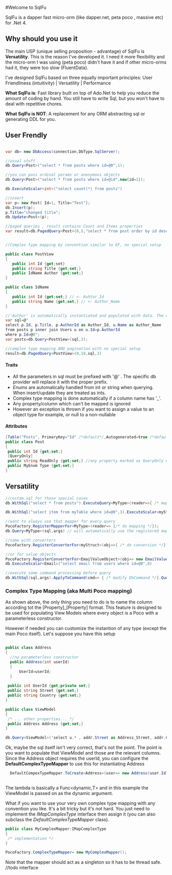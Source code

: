 #Welcome to SqlFu

SqlFu is a  dapper fast micro-orm (like dapper.net, peta poco , massive etc) for .Net 4.  

## Why should you use it
The main USP (unique selling proposition - advantage) of SqlFu  is  **Versatility**. This is the reason I've developed it. I need it more flexibility and the micro-orm I was using (peta poco) didn't have it and if other micro-orms had it, they were too slow (FluentData). 

I've designed SqlFu based on three equally important principles:
 User Friendliness (intuitivity) | Versatility |  Performance
 
 **What SqlFu is**:  Fast library built on top of Ado.Net to help you reduce the amount of coding by hand. You still have to write Sql, but you won't have to deal with repetitive chores.
 
 **What SqlFu is NOT**: A replacement for any ORM abstracting sql or generating DDL for you. 
  
## User Frendly
 
 
 ```csharp
 
var db= new DbAccess(connection,DbType.SqlServer);

//usual stuff
db.Query<Post>("select * from posts where id=@0",1);

//you can pass ordinal params or anonymous objects
db.Query<Post>("select * from posts where id=@id",new{id=1});

db.ExecuteScalar<int>("select count(*) from posts")

//insert 
var p= new Post{ Id=1, Title="Test"};
db.Insert(p);
p.Title="changed title";
db.Update<Post>(p);

//paged queries , result contains Count and Items properties
var result=db.PagedQuery<Post>(0,5,"select * from post order by id desc");


//Complex type mapping by convention similar to EF, no special setup

public class PostView
{
    public int Id {get;set}
    public string Title {get;set;}
    public IdName Author {get;set;} 
}

public class IdName
{
    public int Id {get;set;} // <- Auhtor_Id
    public string Name {get;set;} // <- Author_Name
}

//'Author' is automatically instantiated and populated with data. The convention is to use [Property]_[Property]
var sql=@"
select p.Id, p.Title, p.AuthorId as Author_Id, u.Name as Author_Name 
from posts p inner join Users u on u.Id=p.AuthorId
where p.Id=@0";
var posts=db.Query<PostView>(sql,3);

//complex type mapping AND pagination with no special setup
result=db.PagedQuery<PostView>(0,10,sql,3)

````

#### Traits
* All the parameters in sql must be prefixed with '@' . The specific db provider will replace it with the proper prefix.
* _Enums_ are automatically handled from int or string when querying. When insert/update they are treated as ints.
* Complex type mapping is done automatically if a column name has '_'.
* Any property/column which can't be mapped is ignored
* However an exception is thrown if you want to assign a value to an object type for example, or null to a non-nullable

 
#### Attributes

``` csharp
[Table("Posts", PrimaryKey="Id" /*default*/,Autogenerated=true /*default*/)
public class Post
{
 public int Id {get;set;}
 [QueryOnly]
 public string ReadOnly {get;set;} //any property marked as QueryOnly will not be used for insert/update
 public MyEnum Type {get;set;}
}

```

## Versatility

``` csharp
//custom sql for those special cases
db.WithSql("select * from posts").ExecuteQuery<MyType>(reader=>{ /* mapping by hand */  })

db.WithSql("select item from myTable where id=@0",3).ExecuteScalar<myStruct>(result=> /* conversion by hand */)

//want to always use that mapper for every query
PocoFactory.RegisterMapperFor<MyType>(reader=> {/* do mapping */});
db.Query<MyType>(sql,args) // will automatically use the registered mapper instead of the default one

//same with converters
PocoFactory.RegisterConverterFor<myStruct>(obj=>{ /* do conversion */}) 

//or for value objects
PocoFactory.RegisterConverterFor<EmailValueObject>(obj=> new EmailValueObject(obj.ToString()))
db.ExecuteScalar<Email>("select email from users where id=@0",8)

//execute some command processing before query
db.WithSql(sql,args).ApplyToCommand(cmd=> { /* modify DbCommand */}.Query<MyType>()

```
### Complex Type Mapping (aka Multi Poco mapping)
As shown above, the only thing you need to do is to name the column according tot the [Property]_[Property] format. 
This feature is designed to be used for populating View Models where every object is a Poco with a parameterless constructor.

However if needed you can customize the instantion of any type (except the main Poco itself). Let's suppose you have this setup

``` csharp

public class Address
{
  //no parameterless constructor
  public Address(int userId)
  {
      UserId=userId;
  }
   
 public int UserId {get;private set;}
 public string Street {get;set;}
 public string Country {get;set;}
}

public class ViewModel
{
 /* ... other properties... */
 public Address Address {get;set;}
}

db.Query<ViewModel>('select u.* , addr.Street as Address_Street, addr.Country as Address_Country from users u, addresses addr where u.Id=4')

```

Ok, maybe the sql itself isn't very correct, that's not the point. The point is you want to populate that ViewModel and those are the relevant columns.
Since the Address object requires the userId, you can configure the **DefaultComplexTypeMapper** to use this for instantiating Address

``` csharp
  DefaultCompexTypeMapper.ToCreate<Address>(user=> new Address(user.Id));
  
```
The lambda is basically a Func<dynamic,T> and in this example the ViewModel is passed on as the dynamic argument.

What if you want to use your very own complex type mapping with any convention you like. It's a bit tricky but it's not hard.
You just need to implement the _IMapComplexType_ interface then assign it (you can also subclass the _DefaultComplexTypeMapper_ class).

```csharp
public class MyComplexMapper:IMapComplexType
{
 /* implementation */
}

PocoFactory.ComplexTypeMapper= new MyComplexMapper();

```

Note that the mapper should act as a singleton so it has to be thread safe.
//todo interface
